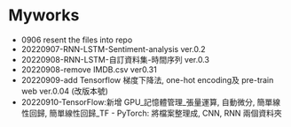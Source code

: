 # Myworks
- 0906 resent the files into repo
- 20220907-RNN-LSTM-Sentiment-analysis ver.0.2
- 20220908-RNN-LSTM-自訂資料集-時間序列 ver.0.3
- 20220908-remove IMDB.csv ver0.31
- 20220909-add Tensorflow 梯度下降法, one-hot encoding及 pre-train web ver.0.04 (改版本號)
- 20220910-TensorFlow:新增 GPU_記憶體管理_張量運算, 自動微分, 簡單線性回歸, 簡單線性回歸_TF
          - PyTorch: 將檔案整理成, CNN, RNN 兩個資料夾